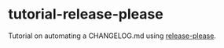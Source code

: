 # tutorial-release-please
Tutorial on automating a CHANGELOG.md using [release-please](https://github.com/googleapis/release-please).
